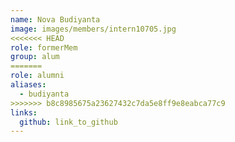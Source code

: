 ```yaml
---
name: Nova Budiyanta 
image: images/members/intern10705.jpg 
<<<<<<< HEAD
role: formerMem
group: alum
=======
role: alumni
aliases:
  - budiyanta
>>>>>>> b8c8985675a23627432c7da5e8ff9e8eabca77c9
links:
  github: link_to_github 
---
```

